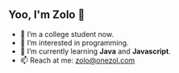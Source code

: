 ## Yoo, I'm Zolo 👋
- 👻 I’m a college student now.
- 👀 I’m interested in programming.
- 🌱 I’m currently learning **Java** and **Javascript**.
- 📫 Reach at me: zolo@onezol.com

